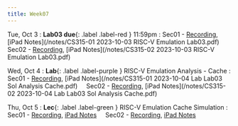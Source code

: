 ```yaml
---
title: Week07
---
```


Tue, Oct 3
: **Lab03 due**{: .label .label-red } 11:59pm
: Sec01 - [Recording](https://usfca.zoom.us/rec/share/euaDX0DmyOxNTKfhBtOaMCrNMjoqBE34sNeHi4PpTJGPw7Omyg71YjpZ-9m-1u7R.gM4XsqEm51n5K21t?startTime=1696345892000),
          [iPad Notes](/notes/CS315-01 2023-10-03 RISC-V Emulation Lab03.pdf)
&nbsp; &nbsp;
Sec02 - [Recording](https://usfca.zoom.us/rec/share/YIUCbyZkZ7Hg3LCDl2_doWfpafzPxYkOpzyAvyIb4qKA4ytIJZBSCyhtA4PHmKpO.squvkU3vLoy22-l5?startTime=1696369622000),
        [iPad Notes](/notes/CS315-02 2023-10-03 RISC-V Emulation Lab03.pdf)

Wed, Oct 4
: **Lab**{: .label .label-purple } RISC-V Emulation Analysis - Cache
: Sec01 - [Recording](https://usfca.zoom.us/rec/share/7d5SZ5a9fgwh6I_o3InjLeknX7gBVGAH2ugPC5h9pKkAofZgI-rImCAzpcF9h87m.jXuW2kLPhRtzefVC?startTime=1696464117000),
          [iPad Notes](/notes/CS315-01 2023-10-04 Lab Lab03 Sol Analysis Cache.pdf)
&nbsp; &nbsp;
Sec02 - [Recording](https://usfca.zoom.us/rec/share/NSKjPdWpNwUXiE6HITyRBOIEcx1E2FFc-JqFKeZTHS1hvit0avO32ux9Ck7JAYMt.QiWAXftDXS4OBNam?startTime=1696469533000),
        [iPad Notes](/notes/CS315-02 2023-10-04 Lab Lab03 Sol Analysis Cache.pdf)

Thu, Oct 5
: **Lec**{: .label .label-green } RISC-V Emulation Cache Simulation
: Sec01 - [Recording](),
          [iPad Notes]()
&nbsp; &nbsp;
Sec02 - [Recording](),
        [iPad Notes]()
